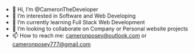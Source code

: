 - 👋 Hi, I’m @CameronTheDeveloper
- 👀 I’m interested in Software and Web Developing
- 🌱 I’m currently learning Full Stack Web Development
- 💞️ I’m looking to collaborate on Company or Personal website projects
- 📫 How to reach me: cameronposey@outlook.com or cameronposey777@gmail.com

<!---
CameronTheDeveloper/CameronTheDeveloper is a ✨ special ✨ repository because its `README.md` (this file) appears on your GitHub profile.
You can click the Preview link to take a look at your changes.
--->
